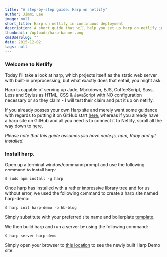 ```yaml
---
title: "A step-by-step guide: Harp on netlify"
author: Jimmi Lee
image: null
short_title: Harp on netlify in continuous deployment
description: A short guide that will help you set up harp on netlify in continuous deployment
thumbnail: /uploads/harp-banner.png
cmsUserSlug: ""
date: 2015-12-02 
tags: null
---
```


### **Welcome to Netlify**

Today I'll take a look at harp, which projects itself as the static web server with built-in preprocessing, but what exactly does that entail, you might ask.

Harp is capable of serving up Jade, Markdown, EJS, CoffeeScript, Sass, Less and Stylus as HTML, CSS & JavaScript with NO configuration necessary or so they claim - I will test their claim and put it up on netlify.

If you already posses your own Harp site and merely want some guidance with regards to putting it on GitHub start [here](#githubstart), whereas if you already have a harp site on GitHub and all you need is to connect it to Netlify, scroll all the way down to [here](#netlifystart).

*Please note that this guide assumes you have node.js, npm, Ruby and git installed.*

### **Install harp.**
Open up a terminal window/command prompt and use the following command to install harp:
```
$ sudo npm install -g harp
```
Once harp has installed with a rather impressive library tree and for us without error, we used the following command to create a harp site named harp-demo:
```
$ harp init harp-demo -b hb-blog
```
Simply substitute with your preferred site name and boilerplate [template](https://github.com/harp-boilerplates). 

We then build harp and run a server by using the following command:
```
$ harp server harp-demo
```
Simply open your browser to [this location](http://localhost:9000/) to see the newly built Harp Demo site.
